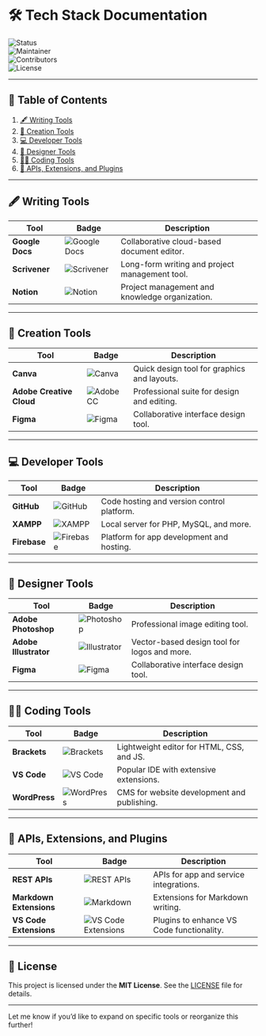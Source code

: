 # **🛠 Tech Stack Documentation**

![Status](https://img.shields.io/badge/Status-Complete-brightgreen.svg)  
![Maintainer](https://img.shields.io/badge/Maintainer-Nickolai-important.svg)  
![Contributors](https://img.shields.io/badge/Contributors-Welcome-blue.svg)  
![License](https://img.shields.io/badge/License-MIT-green.svg)  

---

## **📖 Table of Contents**
1. [🖋 Writing Tools](#writing-tools)
2. [🎨 Creation Tools](#creation-tools)
3. [💻 Developer Tools](#developer-tools)
4. [🎨 Designer Tools](#designer-tools)
5. [👨‍💻 Coding Tools](#coding-tools)
6. [🔌 APIs, Extensions, and Plugins](#apis-extensions-and-plugins)

---

## **🖋 Writing Tools**

| Tool                  | Badge                                                                                       | Description                                       |
|-----------------------|---------------------------------------------------------------------------------------------|---------------------------------------------------|
| **Google Docs**       | ![Google Docs](https://img.shields.io/badge/Google%20Docs-Writing%20&%20Collaboration-blue) | Collaborative cloud-based document editor.       |
| **Scrivener**         | ![Scrivener](https://img.shields.io/badge/Scrivener-Long%20Form%20Writing-success)          | Long-form writing and project management tool.   |
| **Notion**            | ![Notion](https://img.shields.io/badge/Notion-Knowledge%20Management-brightgreen)           | Project management and knowledge organization.   |

---

## **🎨 Creation Tools**

| Tool                  | Badge                                                                                   | Description                                   |
|-----------------------|-----------------------------------------------------------------------------------------|-----------------------------------------------|
| **Canva**             | ![Canva](https://img.shields.io/badge/Canva-Design%20Made%20Easy-blueviolet)           | Quick design tool for graphics and layouts.   |
| **Adobe Creative Cloud** | ![Adobe CC](https://img.shields.io/badge/Adobe%20CC-Professional%20Design-red)       | Professional suite for design and editing.    |
| **Figma**             | ![Figma](https://img.shields.io/badge/Figma-UI/UX%20Design-yellow)                      | Collaborative interface design tool.          |

---

## **💻 Developer Tools**

| Tool                  | Badge                                                                                     | Description                                   |
|-----------------------|-------------------------------------------------------------------------------------------|-----------------------------------------------|
| **GitHub**            | ![GitHub](https://img.shields.io/badge/GitHub-Version%20Control%20&%20Collaboration-black) | Code hosting and version control platform.    |
| **XAMPP**             | ![XAMPP](https://img.shields.io/badge/XAMPP-Local%20Development-orange)                   | Local server for PHP, MySQL, and more.        |
| **Firebase**          | ![Firebase](https://img.shields.io/badge/Firebase-Backend%20As%20A%20Service-yellowgreen) | Platform for app development and hosting.     |

---

## **🎨 Designer Tools**

| Tool                  | Badge                                                                                     | Description                                   |
|-----------------------|-------------------------------------------------------------------------------------------|-----------------------------------------------|
| **Adobe Photoshop**   | ![Photoshop](https://img.shields.io/badge/Photoshop-Advanced%20Image%20Editing-blue)      | Professional image editing tool.             |
| **Adobe Illustrator** | ![Illustrator](https://img.shields.io/badge/Illustrator-Vector%20Graphics%20Design-orange)| Vector-based design tool for logos and more. |
| **Figma**             | ![Figma](https://img.shields.io/badge/Figma-UI/UX%20Design-yellow)                        | Collaborative interface design tool.          |

---

## **👨‍💻 Coding Tools**

| Tool                  | Badge                                                                                     | Description                                   |
|-----------------------|-------------------------------------------------------------------------------------------|-----------------------------------------------|
| **Brackets**          | ![Brackets](https://img.shields.io/badge/Brackets-Lightweight%20Code%20Editor-blue)       | Lightweight editor for HTML, CSS, and JS.    |
| **VS Code**           | ![VS Code](https://img.shields.io/badge/VS%20Code-Integrated%20Code%20Editor-brightgreen) | Popular IDE with extensive extensions.       |
| **WordPress**         | ![WordPress](https://img.shields.io/badge/WordPress-Website%20Management-blue)            | CMS for website development and publishing.  |

---

## **🔌 APIs, Extensions, and Plugins**

| Tool                  | Badge                                                                                     | Description                                   |
|-----------------------|-------------------------------------------------------------------------------------------|-----------------------------------------------|
| **REST APIs**         | ![REST APIs](https://img.shields.io/badge/REST%20APIs-Integration%20Ready-red)            | APIs for app and service integrations.       |
| **Markdown Extensions** | ![Markdown](https://img.shields.io/badge/Markdown-For%20Documentation%20&%20Wikis-lightgrey) | Extensions for Markdown writing.           |
| **VS Code Extensions**| ![VS Code Extensions](https://img.shields.io/badge/Extensions-Customizable%20Features-blue) | Plugins to enhance VS Code functionality.    |

---

## **📜 License**

This project is licensed under the **MIT License**. See the [LICENSE](LICENSE) file for details.

---

Let me know if you’d like to expand on specific tools or reorganize this further!
